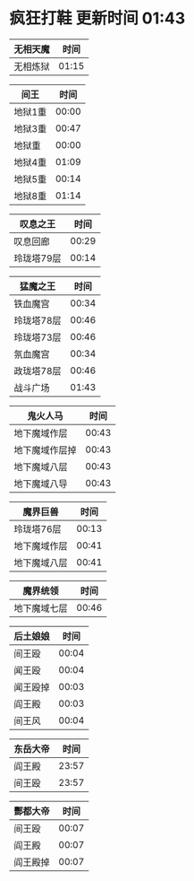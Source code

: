 # 疯狂打鞋 更新时间 01:43

| 无相天魔   | 时间    |
|--------|-------|
| 无相炼狱 | 01:15 |

| 间王   | 时间    |
|--------|-------|
| 地狱1重 | 00:00 |
| 地狱3重 | 00:47 |
| 地狱重 | 00:00 |
| 地狱4重 | 01:09 |
| 地狱5重 | 00:14 |
| 地狱8重 | 01:14 |

| 叹息之王   | 时间    |
|--------|-------|
| 叹息回廊 | 00:29 |
| 玲珑塔79层 | 00:14 |

| 猛魔之王   | 时间    |
|--------|-------|
| 铁血魔宫 | 00:34 |
| 玲珑塔78层 | 00:46 |
| 玲珑塔73层 | 00:46 |
| 氛血魔宫 | 00:34 |
| 政珑塔78层 | 00:46 |
| 战斗广场 | 01:43 |

| 鬼火人马   | 时间    |
|--------|-------|
| 地下魔域作层 | 00:43 |
| 地下魔域作层掉 | 00:43 |
| 地下魔域八层 | 00:43 |
| 地下魔域八导 | 00:43 |

| 魔界巨兽   | 时间    |
|--------|-------|
| 玲珑塔76层 | 00:13 |
| 地下魔域作层 | 00:41 |
| 地下魔域八层 | 00:41 |

| 魔界统领   | 时间    |
|--------|-------|
| 地下魔域七层 | 00:46 |

| 后土娘娘   | 时间    |
|--------|-------|
| 间王殴 | 00:04 |
| 闻王殴 | 00:04 |
| 闻王殴掉 | 00:03 |
| 阎王殿 | 00:03 |
| 间王风 | 00:04 |

| 东岳大帝   | 时间    |
|--------|-------|
| 阎王殿 | 23:57 |
| 间王殴 | 23:57 |

| 酆都大帝   | 时间    |
|--------|-------|
| 间王殴 | 00:07 |
| 阎王殿 | 00:07 |
| 阎王殿掉 | 00:07 |